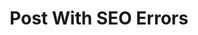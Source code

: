---
id: 130acc28-3170-4ac5-a73c-872f3c42bf04
title: Post With SEO Errors
description: description is too short
category: frontend
tags: [nuxt, tag-does-not-exist]  
keywords: 
  primary: Nuxt vs React
  secondary: [Nuxt, React]
status: published
robots: false
featured_image: nuxt-custom-markdown-components.jpg
version: 0.1
updatedAt: 2024/01/20
publishedAt: 2024/01/20
---
